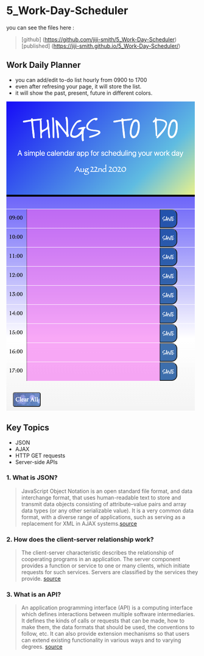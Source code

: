 # 5_Work-Day-Scheduler

you can see the files here :
> [github] (https://github.com/jiji-smith/5_Work-Day-Scheduler) <br>
> [published] (https://jiji-smith.github.io/5_Work-Day-Scheduler/)


## Work Daily Planner
* you can add/edit to-do list hourly from 0900 to 1700
* even after refresing your page, it will store the list.
* it will show the past, present, future in different colors.

![Daily Planner](/Assets/phone.png) <br>


## Key Topics

* JSON
* AJAX
* HTTP GET requests
* Server-side APIs

### 1. What is JSON?
> JavaScript Object Notation is an open standard file format, and data interchange format, that uses human-readable text to store and transmit data objects consisting of attribute–value pairs and array data types (or any other serializable value). It is a very common data format, with a diverse range of applications, such as serving as a replacement for XML in AJAX systems.[source](https://en.wikipedia.org/wiki/JSON)
### 2. How does the client-server relationship work?
> The client-server characteristic describes the relationship of cooperating programs in an application. The server component provides a function or service to one or many clients, which initiate requests for such services. Servers are classified by the services they provide. [source](https://en.wikipedia.org/wiki/Client%E2%80%93server_model#:~:text=The%20client%2Dserver%20characteristic%20describes,by%20the%20services%20they%20provide.)
### 3. What is an API?
> An application programming interface (API) is a computing interface which defines interactions between multiple software intermediaries. It defines the kinds of calls or requests that can be made, how to make them, the data formats that should be used, the conventions to follow, etc. It can also provide extension mechanisms so that users can extend existing functionality in various ways and to varying degrees. [source](https://en.wikipedia.org/wiki/API)